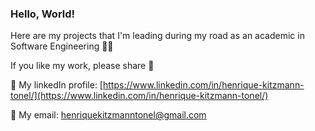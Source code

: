 ### Hello, World! 

Here are my projects that I'm leading during my road as an academic in Software Engineering 🧑‍🔬

If you like my work, please share 🚀

💠 My linkedIn profile: [https://www.linkedin.com/in/henrique-kitzmann-tonel/](https://www.linkedin.com/in/henrique-kitzmann-tonel/)

💠 My email: henriquekitzmanntonel@gmail.com
